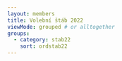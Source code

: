 ```yaml
---
layout: members
title: Volební štáb 2022
viewMode: grouped # or alltogether
groups:
  - category: stab22
    sort: ordstab22
---
```

